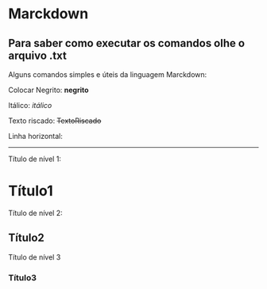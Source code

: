# Marckdown
## Para saber como executar os comandos olhe o arquivo .txt
 Alguns comandos simples e úteis da linguagem Marckdown:

 Colocar Negrito:
 **negrito**
 
 Itálico:
 *itálico*
 
 Texto riscado:
 ~~TextoRiscado~~

 Linha horizontal:
 ***

 Título de nível 1:
 # Título1
 Título de nível 2:
 ## Título2
 Título de nível 3
 ### Título3   
